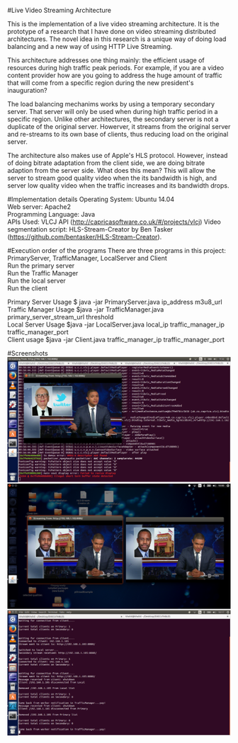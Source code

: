 #Live Video Streaming Architecture 

This is the implementation of a live video streaming architecture. It is the prototype of a research that I have done on video streaming
distributed architectures. The novel idea in this research is a unique way of doing load balancing and a new way of using HTTP Live Streaming. 

This architecture addresses one thing mainly: the efficient usage of resources during high traffic peak periods. 
For example, if you are a video content provider how are you going to address the huge amount of traffic that will come from a specific region 
during the new president's inauguration?

The load balancing mechanims works by using a temporary secondary server. That server will only be used when during high traffic period in
a specific region. Unlike other architectures, the secondary server is not a duplicate of the original server. Howerver, it streams from 
the original server and re-streams to its own base of clients, thus reducing load on the original server. 

The architecture also makes use of Apple's HLS protocol. However, instead of doing bitrate adaptation from the client side, we are doing 
bitrate adaption from the server side. What does this mean? This will allow the server to stream good quality video when the its bandwidth is high, 
and server low quality video when the traffic increases and its bandwidth drops. 

#Implementation details
Operating System: Ubuntu 14.04 <br/>
Web server:  Apache2 <br/>
Programming Language: Java <br/>
APIs Used: VLCJ API (http://capricasoftware.co.uk/#/projects/vlcj)
Video segmentation script: HLS-Stream-Creator by Ben Tasker (https://github.com/bentasker/HLS-Stream-Creator). <br/>

#Execution order of the programs 
There are three programs in this project: PrimaryServer, TrafficManager, LocalServer and Client <br/>
Run the primary server </br>
Run the Traffic Manager </br>
Run the local server </br>
Run the client </br>

Primary Server Usage
$ java -jar PrimaryServer.java ip_address m3u8_url
</br>
Traffic Manager Usage
$java -jar TrafficManager.java primary_server_stream_url threshold
</br>
Local Server Usage
$java -jar LocalServer.java local_ip traffic_manager_ip traffic_manager_port
</br>
Client usage
$java -jar Client.java traffic_manager_ip traffic_manager_port

#Screenshots
![Screenshot](Images/client-3.png)
![Screenshot](Images/client-synchronization.png)
![Screenshot](Images/trafficmanager-3-tracking.png)
